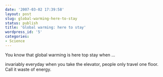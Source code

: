 ```yaml
---
date: '2007-03-02 17:39:58'
layout: post
slug: global-warming-here-to-stay
status: publish
title: 'Global warming: here to stay'
wordpress_id: '5'
categories:
- Science
---
```


You know that global warming is here top stay when ...

invariably everyday when you take the elevator, people only travel one floor. Call it waste of energy.
